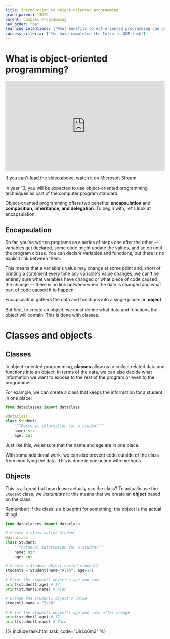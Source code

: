```yaml
---
title: Introduction to object-oriented programming
grand_parent: 13DTC
parent: Complex Programming
nav_order: "ba"
learning_intentions: ["What benefits object-oriented programming can provide", "How to define a class", "How to instantiate a class to create an object"]
success_criteria: ["You have completed the Intro to OOP task"]
---
```

 
# What is object-oriented programming?

<div style='max-width: 1280px'><div style='position: relative; padding-bottom: 56.25%; height: 0; overflow: hidden;'><iframe width="1280" height="720" src="https://web.microsoftstream.com/embed/video/127b1648-f3b4-4db8-88c6-ac91f41179ea?autoplay=false&showinfo=true" allowfullscreen style="border:none; position: absolute; top: 0; left: 0; right: 0; bottom: 0; height: 100%; max-width: 100%;"></iframe></div></div>

[If you can't load the video above, watch it on Microsoft Stream](https://web.microsoftstream.com/video/127b1648-f3b4-4db8-88c6-ac91f41179ea)

In year 13, you will be expected to use object-oriented programming techniques as part of the computer program standard.

Object-oriented programming offers two benefits: **encapsulation** and **composition, inheritance, and delegation**. To begin with, let's look at encapsulation.

## Encapsulation

So far, you've written programs as a series of steps one after the other — variables get declared, some code might update the values, and so on until the program closes. You can declare variables and functions, but there is no explicit link between them.

This means that a variable's value may change at some point and, short of printing a statement every time any variable's value changes, we can't be entirely sure what variables have changed or what piece of code caused the change — there is no link between when the data is changed and what part of code caused it to happen.

Encapsulation gathers the data and functions into a single place: an **object**.

But first, to create an object, we must define what data and functions the object will contain. This is done with classes.

# Classes and objects

## Classes

In object-oriented programming, **classes** allow us to collect related data and functions into an object. In terms of the data, we can also decide what information we want to expose to the rest of the program or even to the programmer.

For example, we can create a class that keeps the information for a student in one place:

```python
from dataclasses import dataclass

@dataclass
class Student:
    """Personal information for a student"""
    name: str
    age: int
```

Just like this, we ensure that the name and age are in one place.

With some additional work, we can also prevent code outside of the class from modifying the data. This is done in conjuction with methods.

## Objects

This is all great but how do we actually *use* the class? To actually use the ``Student`` class, we *instantiate* it: this means that we create an **object** based on the class.

Remember: if the class is a blueprint for something, the object is the actual thing!

```python
from dataclasses import dataclass

# Create a class called Student
@dataclass
class Student:
    """Personal information for a student"""
    name: str
    age: int

# Create a Student object called student1
student1 = Student(name="Alan", age=17)

# Print the student1 object's age and name
print(student1.age) # 17
print(student1.name) # Alan

# Change the student1 object's value
student1.name = "Zack"

# Print the student1 object's age and name after change
print(student1.age) # 17
print(student1.name) # Zack
```

{% include task.html task_code="UirLo6m3" %}

[^1]: Adapted from [Object-oriented programming](https://simple.wikipedia.org/wiki/Object-oriented_programming), Simple English Wikipedia (retrieved 15/11/2021, emphasis added).
